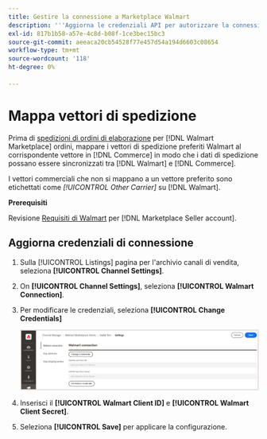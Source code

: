 ```yaml
---
title: Gestire la connessione a Marketplace Walmart
description: '''Aggiorna le credenziali API per autorizzare la connessione tra un [DNL! Commerce] e la vista Store e [!DNL Walmart Marketplace]. The connection is required to connect [!DNL Commerce] elenchi dei prodotti e sincronizza i dati di inventario, prezzo, ordine e spedizione tra [!DNL Commerce] e il Walmart."'
exl-id: 817b1b58-a57e-4c8d-b08f-1ce3bec15bc3
source-git-commit: aeeaca20cb54528f77e457d54a194d6603c08654
workflow-type: tm+mt
source-wordcount: '118'
ht-degree: 0%

---
```


# Mappa vettori di spedizione

Prima di [spedizioni di ordini di elaborazione](process-orders.md#ship-an-order) per [!DNL Walmart Marketplace] ordini, mappare i vettori di spedizione preferiti Walmart al corrispondente vettore in [!DNL Commerce] in modo che i dati di spedizione possano essere sincronizzati tra [!DNL Walmart] e [!DNL Commerce].

I vettori commerciali che non si mappano a un vettore preferito sono etichettati come *[!UICONTROL Other Carrier]* su [!DNL Walmart].

**Prerequisiti**

Revisione [Requisiti di Walmart](walmart-requirements.md) per [!DNL Marketplace Seller account].

## Aggiorna credenziali di connessione

1. Sulla [!UICONTROL Listings] pagina per l&#39;archivio canali di vendita, seleziona **[!UICONTROL Channel Settings]**.

1. On **[!UICONTROL Channel Settings]**, seleziona **[!UICONTROL Walmart Connection]**.

1. Per modificare le credenziali, seleziona **[!UICONTROL Change Credentials]**

   ![Aggiornare le credenziali API di Walmart per autorizzare la connessione](assets/update-connection-credentials.png)

1. Inserisci il **[!UICONTROL Walmart Client ID]** e **[!UICONTROL Walmart Client Secret]**.

1. Seleziona **[!UICONTROL Save]** per applicare la configurazione.
